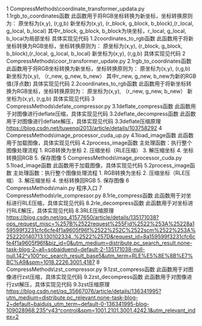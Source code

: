 1 CompressMethods\coordinate_transformer_updata.py
    1.1rgb_to_coordinates函数
    此函数用于将RGB坐标转换为新坐标，坐标转换原则为：
    原坐标为(x,y), (r,g,b)
    新坐标为(x,y), (r_block, g_block, b_block),(r_local, g_local, b_local)
    其中r_block, g_block, b_block为块坐标，r_local, g_local, b_local为局部坐标
    具体实现见代码
    1.2coordinates_to_rgb函数
    此函数用于将新坐标转换为RGB坐标，坐标转换原则为：
    原坐标为(x,y), (r_block, g_block, b_block),(r_local, g_local, b_local)
    新坐标为(x,y), (r,g,b)
    具体实现见代码
2 CompressMethods\coor_transformer_update.py
    2.1rgb_to_coordinates函数
    此函数用于将RGB坐标转换为新坐标，坐标转换原则为：
    原坐标为(x,y), (r,g,b)
    新坐标为(x,y), （r_new, g_new, b_new）
    其中r_new, g_new, b_new为新的RGB值(浮点数)
    具体实现见代码
    2.2coordinates_to_rgb函数
    此函数用于将新坐标转换为RGB坐标，坐标转换原则为：
    原坐标为(x,y), （r_new, g_new, b_new）
    新坐标为(x,y), (r,g,b)
    具体实现见代码
3 CompressMethods\defate_compressor.py
    3.1deflate_compress函数
    此函数用于对图像进行deflate压缩，具体实现见代码
    3.2deflate_decompress函数
    此函数用于对图像进行deflate解压，具体实现见代码
    3.3deflate压缩原理
    https://blog.csdn.net/tuwenqi2013/article/details/103758292
4 CompressMethods\image_processor_cuda_up.py
    4.1load_image函数
    此函数用于加载图像，具体实现见代码
    4.2process_image函数
    主处理函数：执行整个图像处理流程
        1. RGB转换为坐标
        2. 压缩坐标（RLE压缩）
        3. 解压缩坐标
        4. 坐标转换回RGB
        5. 保存图像
5 CompressMethods\image_processor_cuda.py
    5.1load_image函数
    此函数用于加载图像，具体实现见代码
    5.2process_image函数
    主处理函数：执行整个图像处理流程
        1. RGB转换为坐标
        2. 压缩坐标（RLE压缩）
        3. 解压缩坐标
        4. 坐标转换回RGB
        5. 保存图像
6 CompressMethods\main.py
   程序入口
7 CompressMethods\rle_compressor.py
    8.1rle_compress函数
    此函数用于对坐标进行RLE压缩，具体实现见代码
    8.2rle_decompress函数
    此函数用于对坐标进行RLE解压，具体实现见代码
    8.3RLE压缩原理
    https://blog.csdn.net/qq_41577650/article/details/135171038?ops_request_misc=%257B%2522request%255Fid%2522%253A%25228a159599f3231cfc6cfe4f1a9605f96f%2522%252C%2522scm%2522%253A%252220140713.130102334..%2522%257D&request_id=8a159599f3231cfc6cfe4f1a9605f96f&biz_id=0&utm_medium=distribute.pc_search_result.none-task-blog-2~all~sobaiduend~default-2-135171038-null-null.142^v100^pc_search_result_base5&utm_term=RLE%E5%8E%8B%E7%BC%A9&spm=1018.2226.3001.4187
8 CompressMethods\zst_compressor.py
    9.1zst_compress函数
    此函数用于对图像进行zst压缩，具体实现见代码
    9.2zst_decompress函数
    此函数用于对图像进行zst解压，具体实现见代码
    9.3zst压缩原理
    https://blog.csdn.net/qq_35667076/article/details/136341995?utm_medium=distribute.pc_relevant.none-task-blog-2~default~baidujs_utm_term~default-0-136341995-blog-109028968.235^v43^control&spm=1001.2101.3001.4242.1&utm_relevant_index=2